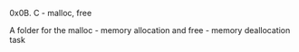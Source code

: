 0x0B. C - malloc, free

A folder for the malloc - memory allocation and free - memory deallocation task
